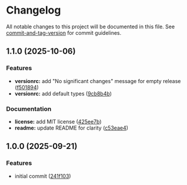 # Changelog

All notable changes to this project will be documented in this file. See [commit-and-tag-version](https://github.com/absolute-version/commit-and-tag-version) for commit guidelines.

## 1.1.0 (2025-10-06)


### Features

* **versionrc:** add "No significant changes" message for empty release ([f501894](https://github.com/VChet/release-test/commit/f501894ba1f918758a1b7485b7d3a113ee742699))
* **versionrc:** add default types ([9cb8b4b](https://github.com/VChet/release-test/commit/9cb8b4b57168dfa758ad1808097b2b04d777f962))


### Documentation

* **license:** add MIT license ([425ee7b](https://github.com/VChet/release-test/commit/425ee7b46205fecdbe4ce52c8af8034e05116029))
* **readme:** update README for clarity ([c53eae4](https://github.com/VChet/release-test/commit/c53eae423db5efb142061e187e00c2e0a0d00f21))

## 1.0.0 (2025-09-21)


### Features

* initial commit ([241f103](https://github.com/VChet/release-test/commit/241f10309582201d17d2a59da55a0f75b86eaed6))
